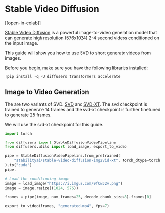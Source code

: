 <!--Copyright 2023 The HuggingFace Team. All rights reserved.

Licensed under the Apache License, Version 2.0 (the "License"); you may not use this file except in compliance with
the License. You may obtain a copy of the License at

http://www.apache.org/licenses/LICENSE-2.0

Unless required by applicable law or agreed to in writing, software distributed under the License is distributed on
an "AS IS" BASIS, WITHOUT WARRANTIES OR CONDITIONS OF ANY KIND, either express or implied. See the License for the
specific language governing permissions and limitations under the License.
-->

# Stable Video Diffusion

[[open-in-colab]]

[Stable Video Diffusion](https://static1.squarespace.com/static/6213c340453c3f502425776e/t/655ce779b9d47d342a93c890/1700587395994/stable_video_diffusion.pdf) is a powerful image-to-video generation model that can generate high resolution (576x1024) 2-4 second videos conditioned on the input image.

This guide will show you how to use SVD to short generate videos from images.

Before you begin, make sure you have the following libraries installed:

```py
!pip install -q -U diffusers transformers accelerate 
```

## Image to Video Generation

The are two variants of SVD. [SVD](https://huggingface.co/stabilityai/stable-video-diffusion-img2vid) 
and [SVD-XT](https://huggingface.co/stabilityai/stable-video-diffusion-img2vid-xt). The svd checkpoint is trained to generate 14 frames and the svd-xt checkpoint is further 
finetuned to generate 25 frames.

We will use the svd-xt checkpoint for this guide.

```python
import torch

from diffusers import StableDiffusionVideoPipeline
from diffusers.utils import load_image, export_to_video

pipe = StableDiffusionVideoPipeline.from_pretrained(
    "stabilityai/stable-video-diffusion-img2vid-xt", torch_dtype=torch.float16, variant="fp16"
).to("cuda")
pipe.

# Load the conditioning image
image = load_image("https://i.imgur.com/9fCwJ2v.png")
image = image.resize((1024, 576))

frames = pipe(image, num_frames=25, decode_chunk_size=8).frames[0]

export_to_video(frames, "generated.mp4", fps=7)
```


